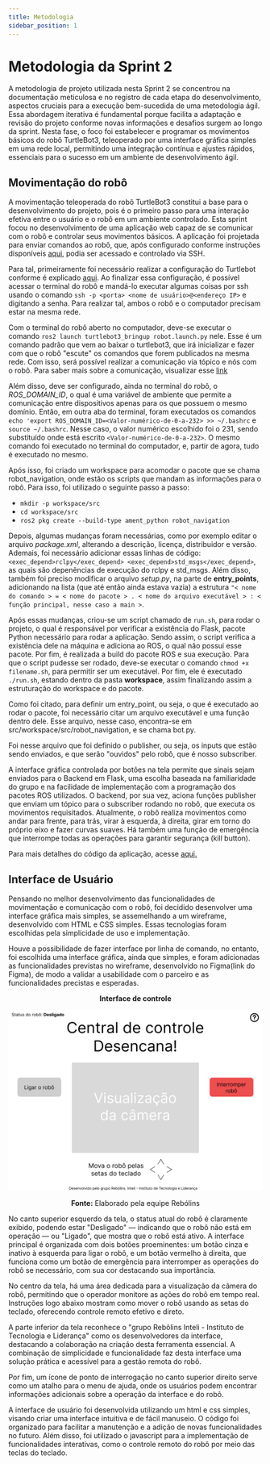 ```yaml
---
title: Metodologia
sidebar_position: 1
---
```

# Metodologia da Sprint 2

A metodologia de projeto utilizada nesta Sprint 2 se concentrou na documentação meticulosa e no registro de cada etapa do desenvolvimento, aspectos cruciais para a execução bem-sucedida de uma metodologia ágil. Essa abordagem iterativa é fundamental porque facilita a adaptação e revisão do projeto conforme novas informações e desafios surgem ao longo da sprint. Nesta fase, o foco foi estabelecer e programar os movimentos básicos do robô TurtleBot3, teleoperado  por uma interface gráfica simples em uma rede local, permitindo uma integração contínua e ajustes rápidos, essenciais para o sucesso em um ambiente de desenvolvimento ágil.

## Movimentação do robô

A movimentação teleoperada do robô TurtleBot3 constitui a base para o desenvolvimento do projeto, pois é o primeiro passo para uma interação efetiva entre o usuário e o robô em um ambiente controlado. Esta sprint focou no desenvolvimento de uma aplicação web capaz de se comunicar com o robô e controlar seus movimentos básicos. A aplicação foi projetada para enviar comandos ao robô, que, após configurado conforme instruções disponíveis [aqui](https://rmnicola.github.io/m6-ec-encontros/setupturtle#1-instalando-o-sistema-operacional-no-raspberry-pi), podia ser acessado e controlado via SSH.

Para tal, primeiramente foi necessário realizar a configuração do Turtlebot conforme é explicado [aqui](https://rmnicola.github.io/m6-ec-encontros/setupturtle#1-instalando-o-sistema-operacional-no-raspberry-pi). Ao finalizar essa configuração, é possível acessar o terminal do robô e mandá-lo executar algumas coisas por ssh usando o comando  `ssh -p <porta> <nome de usuário>@<endereço IP>` e digitando a senha. Para realizar tal, ambos o robô e o computador precisam estar na mesma rede.

Com o terminal do robô aberto no computador, deve-se executar o  comando `ros2 launch turtlebot3_bringup robot.launch.py` nele. Esse é um comando padrão que vem ao baixar o turtlebot3, que irá inicializar e fazer com que o robô "escute" os comandos que forem publicados na mesma rede. Com isso, será possível realizar a comunicação via tópico e nós com o robô. Para saber mais sobre a comunicação, visualizar esse [link](https://rmnicola.github.io/m6-ec-encontros/ros1) 

Além disso, deve ser configurado, ainda no terminal do robô, o *ROS_DOMAIN_ID*, o qual é uma variável de ambiente que permite a comunicação entre dispositivos apenas para os que possuem o mesmo domínio. Então, em outra aba do terminal, foram executados os comandos `echo 'export ROS_DOMAIN_ID=<Valor-numérico-de-0-a-232> >> ~/.bashrc` e `source ~/.bashrc`. Nesse caso, o valor numérico escolhido foi o 231, sendo substituído onde está escrito `<Valor-numérico-de-0-a-232>`. O mesmo comando foi executado no terminal do computador, e, partir de agora, tudo é executado no mesmo.

Após isso, foi criado um workspace para acomodar o pacote que se chama robot_navigation, onde estão os scripts que mandam as informações para o robô. Para isso, foi utilizado o seguinte passo a passo:

- `mkdir -p workspace/src`
- `cd workspace/src`
- `ros2 pkg create --build-type ament_python robot_navigation`

Depois, algumas mudanças foram necessárias, como por exemplo editar o arquivo *package.xml*, alterando a descrição, licença, distribuidor e versão. Ademais, foi necessário adicionar essas linhas de código: `<exec_depend>rclpy</exec_depend> <exec_depend>std_msgs</exec_depend>`, as quais são depenências de execução do rclpy e std_msgs. Além disso, também foi preciso modificar o arquivo *setup.py*, na parte de **entry_points**, adicionando na lista (que até então ainda estava vazia) a estrutura `"< nome do comando > = < nome do pacote > . < nome do arquivo executável > : < função principal, nesse caso a main >`.

Após essas mudanças, criou-se um script chamado de `run.sh`, para rodar o projeto, o qual é responsável por verificar a existência do Flask, pacote Python necessário para rodar a aplicação. Sendo assim, o script verifica a existência dele na máquina e adiciona ao ROS, o qual não possui esse pacote. Por fim, é realizada a build do pacote ROS e sua execução. Para que o script pudesse ser rodado, deve-se executar o comando `chmod +x filename.sh`, para permitir ser um executável. Por fim, ele é executado  `./run.sh`, estando dentro da pasta **workspace**, assim finalizando assim a estruturação do workspace e do pacote.

Como foi citado, para definir um entry_point, ou seja, o que é executado ao rodar o pacote, foi necessário citar um arquivo executável e uma função dentro dele. Esse arquivo, nesse caso, encontra-se em src/workspace/src/robot_navigation, e se chama bot.py.

Foi nesse arquivo que foi definido o publisher, ou seja, os inputs que estão sendo enviados, e que serão "ouvidos" pelo robô, que é nosso subscriber.

A interface gráfica controlada por botões na tela permite que sinais sejam enviados para o Backend em Flask, uma escolha baseada na familiaridade do grupo e na facilidade de implementação com a programação dos pacotes ROS utilizados. O backend, por sua vez, aciona funções publisher que enviam um tópico para o subscriber rodando no robô, que executa os movimentos requisitados. Atualmente, o robô realiza movimentos como andar para frente, para trás, virar à esquerda, à direita, girar em torno do próprio eixo e fazer curvas suaves. Há também uma função de emergência que interrompe todas as operações para garantir segurança (kill button).

Para mais detalhes do código da aplicação, acesse [aqui.](https://github.com/Inteli-College/2024-1B-T08-EC06-G03/blob/main/src/workspace/src/robot_navigation/robot_navigation/bot.py)

## Interface de Usuário

Pensando no melhor desenvolvimento das funcionalidades de movimentação e comunicação com o robô, foi decidido desenvolver uma interface gráfica mais simples, se assemelhando a um wireframe, desenvolvido com HTML e CSS simples. Essas tecnologias foram escolhidas pela simplicidade de uso e implementação.

Houve a possibilidade de fazer interface por linha de comando, no entanto, foi escolhida uma interface gráfica, ainda que simples, e foram adicionadas as funcionalidades previstas no wireframe, desenvolvido no Figma(link do Figma), de modo a validar a usabilidade com o parceiro e as funcionalidades precistas e esperadas.

<div align="center">

**Interface de controle**

![Central de controle Desencana!](../../static/img/interface_principal.png)

**Fonte:** Elaborado pela equipe Rebólins

</div>

No canto superior esquerdo da tela, o status atual do robô é claramente exibido, podendo estar "Desligado" — indicando que o robô não está em operação — ou "Ligado", que mostra que o robô está ativo. A interface principal é organizada com dois botões proeminentes: um botão cinza e inativo à esquerda para ligar o robô, e um botão vermelho à direita, que funciona como um botão de emergência para interromper as operações do robô se necessário, com sua cor destacando sua importância.

No centro da tela, há uma área dedicada para a visualização da câmera do robô, permitindo que o operador monitore as ações do robô em tempo real. Instruções logo abaixo mostram como mover o robô usando as setas do teclado, oferecendo controle remoto efetivo e direto.

A parte inferior da tela reconhece o "grupo Rebôlins Inteli - Instituto de Tecnologia e Liderança" como os desenvolvedores da interface, destacando a colaboração na criação desta ferramenta essencial. A combinação de simplicidade e funcionalidade faz desta interface uma solução prática e acessível para a gestão remota do robô.

Por fim, um ícone de ponto de interrogação no canto superior direito serve como um atalho para o menu de ajuda, onde os usuários podem encontrar informações adicionais sobre a operação da interface e do robô.

A interface de usuário foi desenvolvida utilizando um html e css simples, visando criar uma interface intuitiva e de fácil manuseio. O código foi organizado para facilitar a manutenção e a adição de novas funcionalidades no futuro. Além disso, foi utilizado o javascript para a implementação de funcionalidades interativas, como o controle remoto do robô por meio das teclas do teclado.
